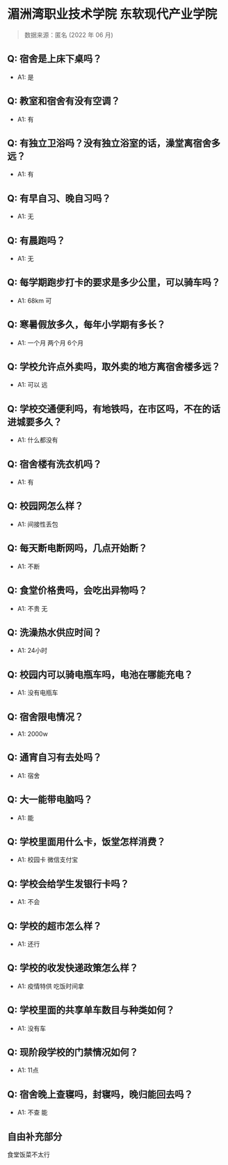 # 湄洲湾职业技术学院 东软现代产业学院

> 数据来源：匿名 (2022 年 06 月)

## Q: 宿舍是上床下桌吗？

- A1: 是

## Q: 教室和宿舍有没有空调？

- A1: 有

## Q: 有独立卫浴吗？没有独立浴室的话，澡堂离宿舍多远？

- A1: 有

## Q: 有早自习、晚自习吗？

- A1: 无

## Q: 有晨跑吗？

- A1: 无

## Q: 每学期跑步打卡的要求是多少公里，可以骑车吗？

- A1: 68km 可

## Q: 寒暑假放多久，每年小学期有多长？

- A1: 一个月 两个月 6个月

## Q: 学校允许点外卖吗，取外卖的地方离宿舍楼多远？

- A1: 可以 远

## Q: 学校交通便利吗，有地铁吗，在市区吗，不在的话进城要多久？

- A1: 什么都没有

## Q: 宿舍楼有洗衣机吗？

- A1: 有

## Q: 校园网怎么样？

- A1: 间接性丢包

## Q: 每天断电断网吗，几点开始断？

- A1: 不断

## Q: 食堂价格贵吗，会吃出异物吗？

- A1: 不贵 无

## Q: 洗澡热水供应时间？

- A1: 24小时

## Q: 校园内可以骑电瓶车吗，电池在哪能充电？

- A1: 没有电瓶车

## Q: 宿舍限电情况？

- A1: 2000w

## Q: 通宵自习有去处吗？

- A1: 宿舍

## Q: 大一能带电脑吗？

- A1: 能

## Q: 学校里面用什么卡，饭堂怎样消费？

- A1: 校园卡 微信支付宝

## Q: 学校会给学生发银行卡吗？

- A1: 不会

## Q: 学校的超市怎么样？

- A1: 还行

## Q: 学校的收发快递政策怎么样？

- A1: 疫情特供 吃饭时间拿

## Q: 学校里面的共享单车数目与种类如何？

- A1: 没有车

## Q: 现阶段学校的门禁情况如何？

- A1: 11点

## Q: 宿舍晚上查寝吗，封寝吗，晚归能回去吗？

- A1: 不查 能

## 自由补充部分

食堂饭菜不太行